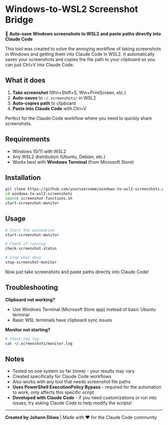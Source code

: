 # Windows-to-WSL2 Screenshot Bridge

🚀 **Auto-save Windows screenshots to WSL2 and paste paths directly into Claude Code**

This tool was created to solve the annoying workflow of taking screenshots in Windows and getting them into Claude Code in WSL2. It automatically saves your screenshots and copies the file path to your clipboard so you can just Ctrl+V into Claude Code.

## What it does

1. **Take screenshot** (Win+Shift+S, Win+PrintScreen, etc.)
2. **Auto-saves** to `~/.screenshots/` in WSL2  
3. **Auto-copies path** to clipboard
4. **Paste into Claude Code** with Ctrl+V

Perfect for the Claude Code workflow where you need to quickly share screenshots.

## Requirements

- Windows 10/11 with WSL2
- Any WSL2 distribution (Ubuntu, Debian, etc.)
- Works best with **Windows Terminal** (from Microsoft Store)

## Installation

```bash
git clone https://github.com/yourusername/windows-to-wsl2-screenshots.git
cd windows-to-wsl2-screenshots
source screenshot-functions.sh
start-screenshot-monitor
```

## Usage

```bash
# Start the automation
start-screenshot-monitor

# Check if running
check-screenshot-status

# Stop when done
stop-screenshot-monitor
```

Now just take screenshots and paste paths directly into Claude Code!

## Troubleshooting

**Clipboard not working?** 
- Use Windows Terminal (Microsoft Store app) instead of basic Ubuntu terminal
- Basic WSL terminals have clipboard sync issues

**Monitor not starting?**
```bash
# Check the log
cat ~/.screenshots/monitor.log
```

## Notes

- Tested on one system so far (mine) - your results may vary
- Created specifically for Claude Code workflows
- Also works with any tool that needs screenshot file paths
- **Uses PowerShell ExecutionPolicy Bypass** - required for the automation to work, only affects this specific script
- **Developed with Claude Code** - if you need customizations or run into issues, try asking Claude Code to help modify the scripts!

---

**Created by Johann Döwa** | Made with ❤️ for the Claude Code community
